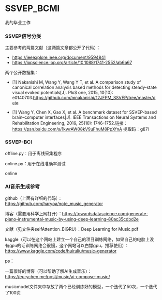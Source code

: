 # SSVEP_BCMI
我的毕业工作

### SSVEP信号分类

主要参考的两篇文献（这两篇文章都公开了代码）：

- https://ieeexplore.ieee.org/document/9594841
- https://iopscience.iop.org/article/10.1088/1741-2552/ab6a67

两个公开数据集：

- [1] Nakanishi M, Wang Y, Wang Y T, et al. A comparison study of canonical correlation analysis based methods for detecting steady-state visual evoked potentials[J]. PloS one, 2015, 10(10): e0140703.https://github.com/mnakanishi/12JFPM_SSVEP/tree/master/data

- [1] Wang Y, Chen X, Gao X, et al. A benchmark dataset for SSVEP-based brain–computer interfaces[J]. IEEE Transactions on Neural Systems and Rehabilitation Engineering, 2016, 25(10): 1746-1752.链接：https://pan.baidu.com/s/1kwrAW08kV9uFhuM8PpXfnA 
  提取码：g87l

  

### SSVEP-BCI

offline.py：用于离线采集程序

online.py：用于在线准确率测试

online

### AI音乐生成参考

github（上面有详细的代码）：https://github.com/haryoa/note_music_generator

博客（需要用科学上网打开）：https://towardsdatascience.com/generate-piano-instrumental-music-by-using-deep-learning-80ac35cdbd2e

文献（见文件夹selfAttention_BiGRU）：Deep Learning for Music.pdf

kaggle（可以在这个网站上建立一个自己的项目训练网络，如果自己的电脑上没有gpu的话训练网络会很慢，这个网站可以白嫖gpu，推荐使用）：https://www.kaggle.com/code/huiruliu/music-generator



ps：

一篇很好的博客（可以帮助了解AI生成音乐）：https://eurychen.me/post/music/ai-compose-music/

musicmodel文件夹中存放了两个已经训练好的模型，一个迭代了50次，一个迭代了100次
